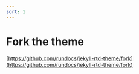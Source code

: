```yaml
---
sort: 1
---
```


# Fork the theme

[https://github.com/rundocs/jekyll-rtd-theme/fork](https://github.com/rundocs/jekyll-rtd-theme/fork)

